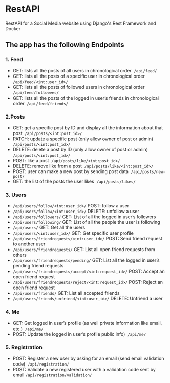 # RestAPI
RestAPI for a Social Media website using Django's Rest Framework and Docker

## The app has the following Endpoints

### 1. Feed
- GET: lists all the posts of all users in chronological order 
```/api/feed/```
- GET: lists all the posts of a specific user in chronological order 
```/api/feed/<int:user_id>/ ```
- GET: lists all the posts of followed users in chronological order 
```/api/feed/followees/ ```
- GET: lists all the posts of the logged in user’s friends in chronological order 
```/api/feed/friends/ ```

### 2.Posts
- GET: get a specific post by ID and display all the information about that post 
```/api/posts/<int:post_id>/ ```
- PATCH: update a specific post (only allow owner of post or admin) 
```/api/posts/<int:post_id>/ ```
- DELETE: delete a post by ID (only allow owner of post or admin) 
```/api/posts/<int:post_id>/```
- POST: like a post 
```/api/posts/like/<int:post_id>/```
- DELETE: remove like from a post 
```/api/posts/like/<int:post_id>/ ```
- POST: user can make a new post by sending post data 
```/api/posts/new-post/ ```
- GET: the list of the posts the user likes 
```/api/posts/likes/ ```

### 3. Users
- ```/api/users/follow/<int:user_id>/``` POST: follow a user 
- ```/api/users/follow/<int:user_id>/``` DELETE: unfollow a user 
- ```/api/users/followers/``` GET: List of all the logged in user’s followers 
- ```/api/users/following/``` GET: List of all the people the user is following 
- ```/api/users/``` GET: Get all the users 
- ```/api/users/<int:user_id>/``` GET: Get specific user profile 
- ```/api/users/friendrequests/<int:user_id>/``` POST: Send friend request to another user 
- ```/api/users/friendrequests/``` GET: List all open friend requests from others 
- ```/api/users/friendrequests/pending/``` GET: List all the logged in user’s pending friend requests 
- ```/api/users/friendrequests/accept/<int:request_id>/``` POST: Accept an open friend request 
- ```/api/users/friendrequests/reject/<int:request_id>/``` POST: Reject an open friend request 
- ```/api/users/friends/``` GET: List all accepted friends 
- ```/api/users/friends/unfriend/<int:user_id>/``` DELETE: Unfriend a user 

### 4. Me
- GET: Get logged in user’s profile (as well private information like email, etc.) 
 ```/api/me/``` 
 - POST: Update the logged in user’s profile public info) 
```/api/me/``` 

### 5. Registration
 - POST: Register a new user by asking for an email (send email validation code) 
 ```/api/registration/``` 
 - POST: Validate a new registered user with a validation code sent by email
 ```/api/registration/validation/``` 